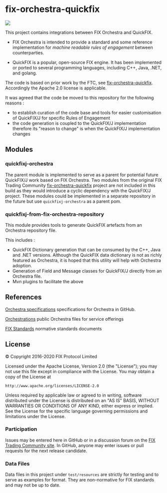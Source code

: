 # fix-orchestra-quickfix

![](FIXorchestraLogo.png)

This project contains integrations between FIX Orchestra and QuickFIX.

* FIX Orchestra is intended to provide a standard and some reference implementation for *machine readable rules of engagement* between counterparties. 

* QuickFIX is a popular, open-source FIX engine. It has been implemented or ported to several programming languages, including C++, Java, .NET, and golang.

The code is based on prior work by the FTC, see [fix-orchestra-quickfix](https://github.com/FIXTradingCommunity/fix-orchestra-quickfix). Accordingly the Apache 2.0 license is applicable.

It was agreed that the code be moved to this repository for the following reasons :
* to establish curation of the code base and tools for easier customisation of QuickFIX/J for specific Rules of Engagement
* the code generation is coupled to the QuickFIX/J implementation therefore its "reason to change" is when the QuickFIX/J implementation changes

## Modules

### quickfixj-orchestra

The parent module is implemented to serve as a parent for potential future QuickFIX/J work based on FIX Orchestra. 
Two modules from the original FIX Trading Community [fix-orchestra-quickfix](https://github.com/FIXTradingCommunity/fix-orchestra-quickfix) project are not included in this build
as they would introduce a cyclic dependency with the QuickFIX/J project. These modules could be implemented in a 
separate repository in the future but use `quickfixj-orchestra` as a parent pom. 

### quickfixj-from-fix-orchestra-repository

This module provides tools to generate QuickFIX artefacts from an Orchestra repository file. 

This includes :
* QuickFIX Dictionary generation that can be consumed by the C++, Java and .NET versions. Although the QuickFIX data dictionary is not as richly featured as Orchestra, it is hoped that this utility will help with Orchestra adoption. 
* Generation of Field and Message classes for QuickFIX/J directly from an Orchestra file.
* Mvn plugins to facilitate the above

## References

[Orchestra specifications](https://github.com/FIXTradingCommunity/fix-orchestra-spec) specifications for Orchestra in GitHub.

[Orchestrations](https://github.com/FIXTradingCommunity/orchestrations) public Orchestra files for service offerings

[FIX Standards](https://www.fixtrading.org/standards/) normative standards documents  

## License
© Copyright 2016-2020 FIX Protocol Limited

Licensed under the Apache License, Version 2.0 (the "License");
you may not use this file except in compliance with the License.
You may obtain a copy of the License at

    http://www.apache.org/licenses/LICENSE-2.0

Unless required by applicable law or agreed to in writing, software
distributed under the License is distributed on an "AS IS" BASIS,
WITHOUT WARRANTIES OR CONDITIONS OF ANY KIND, either express or implied.
See the License for the specific language governing permissions and
limitations under the License.

### Participation

Issues may be entered here in GitHub or in a discussion forum on the [FIX Trading Community site](http://www.fixtradingcommunity.org/). In GitHub, anyone may enter issues or pull requests for the next release candidate. 

### Data Files
Data files in this project under `test/resources` are strictly for testing and to serve as examples for format. They are non-normative for FIX standards and may not be up to date.

